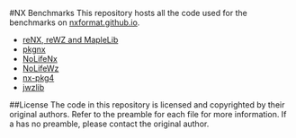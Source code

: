 #NX Benchmarks
This repository hosts all the code used for the benchmarks on [nxformat.github.io](http://nxformat.github.io/).

 * [reNX, reWZ and MapleLib](https://github.com/nxformat/nxbenchmarks/tree/master/reNX-reWZ-MapleLib)
 * [pkgnx](https://github.com/nxformat/nxbenchmarks/tree/master/pkgnx)
 * [NoLifeNx](https://github.com/nxformat/nxbenchmarks/tree/master/NoLifeNx)
 * [NoLifeWz](https://github.com/nxformat/nxbenchmarks/tree/master/NoLifeWz)
 * [nx-pkg4](https://github.com/nxformat/nxbenchmarks/tree/master/nx-pkg4)
 * [jwzlib](https://github.com/nxformat/nxbenchmarks/tree/master/jwzlib)

##License
The code in this repository is licensed and copyrighted by their original authors. Refer to the preamble for each file for more information. If a has no preamble, please contact the original author.
